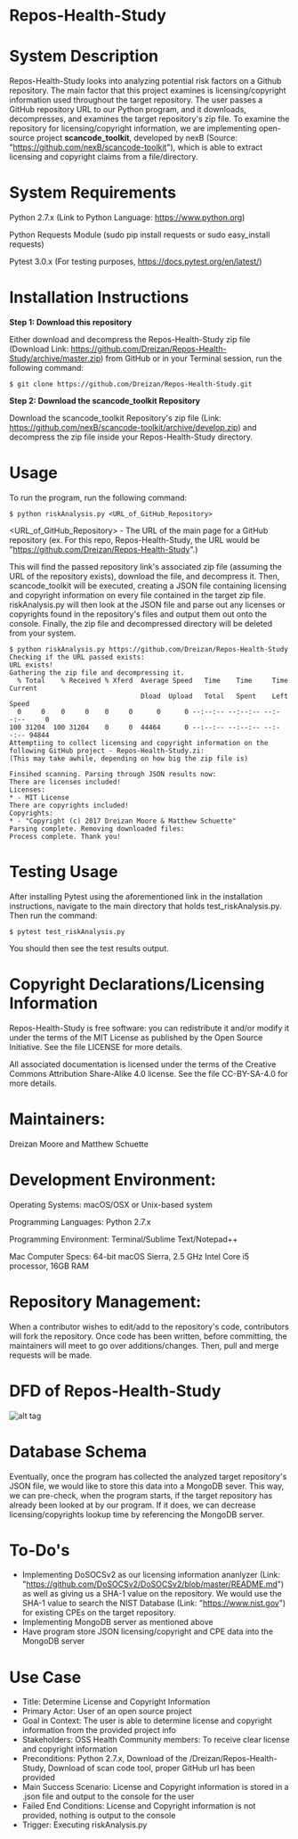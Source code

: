 # Repos-Health-Study

# System Description
Repos-Health-Study looks into analyzing potential risk factors on a Github repository. The main factor that this project examines is licensing/copyright information used throughout the target repository. The user passes a GitHub repository URL to our Python program, and it downloads, decompresses, and examines the target repository's zip file. To examine the repository for licensing/copyright information, we are implementing open-source project **scancode_toolkit**, developed by nexB (Source: "https://github.com/nexB/scancode-toolkit"), which is able to extract licensing and copyright claims from a file/directory. 

# System Requirements
Python 2.7.x (Link to Python Language: https://www.python.org)

Python Requests Module (sudo pip install requests or sudo easy_install requests)

Pytest 3.0.x (For testing purposes, https://docs.pytest.org/en/latest/)

# Installation Instructions
**Step 1: Download this repository**

Either download and decompress the Repos-Health-Study zip file (Download Link: https://github.com/Dreizan/Repos-Health-Study/archive/master.zip) from GitHub or in your Terminal session, run the following command:

    $ git clone https://github.com/Dreizan/Repos-Health-Study.git

**Step 2: Download the scancode_toolkit Repository**

Download the scancode_toolkit Repository's zip file (Link: https://github.com/nexB/scancode-toolkit/archive/develop.zip) and decompress the zip file inside your Repos-Health-Study directory.

# Usage
To run the program, run the following command:

    $ python riskAnalysis.py <URL_of_GitHub_Repository>
    
\<URL_of_GitHub_Repository\> - The URL of the main page for a GitHub repository (ex. For this repo, Repos-Health-Study, the URL would be "https://github.com/Dreizan/Repos-Health-Study".)
    
This will find the passed repository link's associated zip file (assuming the URL of the repository exists), download the file, and decompress it. Then, scancode_toolkit will be executed, creating a JSON file containing licensing and copyright information on every file contained in the target zip file. riskAnalysis.py will then look at the JSON file and parse out any licenses or copyrights found in the repository's files and output them out onto the console. Finally, the zip file and decompressed directory will be deleted from your system.

    $ python riskAnalysis.py https://github.com/Dreizan/Repos-Health-Study
    Checking if the URL passed exists:
    URL exists!
    Gathering the zip file and decompressing it.
      % Total    % Received % Xferd  Average Speed   Time    Time     Time  Current
                                     Dload  Upload   Total   Spent    Left  Speed
      0     0    0     0    0     0      0      0 --:--:-- --:--:-- --:--:--     0
    100 31204  100 31204    0     0  44464      0 --:--:-- --:--:-- --:--:-- 94844
    Attemptiing to collect licensing and copyright information on the following GitHub project - Repos-Health-Study.zi:
    (This may take awhile, depending on how big the zip file is)

    Finsihed scanning. Parsing through JSON results now:
    There are licenses included!
    Licenses:
    * - MIT License
    There are copyrights included!
    Copyrights:
    * - "Copyright (c) 2017 Dreizan Moore & Matthew Schuette"
    Parsing complete. Removing downloaded files:
    Process complete. Thank you!

# Testing Usage

After installing Pytest using the aforementioned link in the installation instructions, navigate to the main directory that holds test_riskAnalysis.py. Then run the command:

    $ pytest test_riskAnalysis.py 

You should then see the test results output.

# Copyright Declarations/Licensing Information
Repos-Health-Study is free software: you can redistribute it and/or modify it under the terms of the MIT License as published by the Open Source Initiative. See the file LICENSE for more details.

All associated documentation is licensed under the terms of the Creative Commons Attribution Share-Alike 4.0 license. See the file CC-BY-SA-4.0 for more details.

# Maintainers: 
Dreizan Moore and Matthew Schuette

# Development Environment:
Operating Systems: macOS/OSX or Unix-based system
    
Programming Languages: Python 2.7.x
        
Programming Environment: Terminal/Sublime Text/Notepad++

Mac Computer Specs: 64-bit macOS Sierra, 2.5 GHz Intel Core i5 processor, 16GB RAM

# Repository Management: 
When a contributor wishes to edit/add to the repository's code, contributors will fork the repository. Once code has been written, before committing, the maintainers will meet to go over additions/changes. Then, pull and merge requests will be made.

# DFD of Repos-Health-Study
![alt tag](https://github.com/Dreizan/Repos-Health-Study/blob/master/RepoHealthDFD.PNG?raw=true)

# Database Schema
Eventually, once the program has collected the analyzed target repository's JSON file, we would like to store this data into a MongoDB sever. This way, we can pre-check, when the program starts, if the target repository has already been looked at by our program. If it does, we can decrease licensing/copyrights lookup time by referencing the MongoDB server.

# To-Do's

* Implementing DoSOCSv2 as our licensing information ananlyzer (Link: "https://github.com/DoSOCSv2/DoSOCSv2/blob/master/README.md") as well as giving us a SHA-1 value on the repository. We would use the SHA-1 value to search the NIST Database (Link: "https://www.nist.gov") for existing CPEs on the target repository.
* Implementing MongoDB server as mentioned above
* Have program store JSON licensing/copyright and CPE data into the MongoDB server

# Use Case
* Title: Determine License and Copyright Information
* Primary Actor: User of an open source project
* Goal in Context: The user is able to determine license and copyright information from the provided project info
* Stakeholders:  OSS Health Community members: To receive clear license and copyright information
* Preconditions: Python 2.7.x, Download of the /Dreizan/Repos-Health-Study, Download of scan code tool, proper GitHub url has been provided
* Main Success Scenario: License and Copyright information is stored in a .json file and output to the console for the user
* Failed End Conditions: License and Copyright information is not provided, nothing is output to the console
* Trigger: Executing riskAnalysis.py
